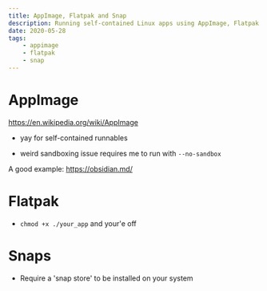 ```yaml
---
title: AppImage, Flatpak and Snap
description: Running self-contained Linux apps using AppImage, Flatpak and Snap
date: 2020-05-28
tags:
    - appimage
    - flatpak
    - snap
---
```


# AppImage
https://en.wikipedia.org/wiki/AppImage

+ yay for self-contained runnables
- weird sandboxing issue requires me to run with `--no-sandbox`

A good example: https://obsidian.md/

# Flatpak
+ `chmod +x ./your_app` and your'e off

# Snaps
- Require a 'snap store' to be installed on your system